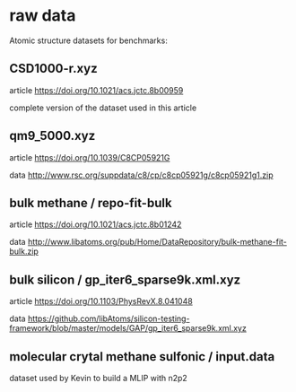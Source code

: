 # raw data

Atomic structure datasets for benchmarks:

## CSD1000-r.xyz

article https://doi.org/10.1021/acs.jctc.8b00959

complete version of the dataset used in this article

## qm9_5000.xyz

article https://doi.org/10.1039/C8CP05921G

data http://www.rsc.org/suppdata/c8/cp/c8cp05921g/c8cp05921g1.zip

## bulk methane / repo-fit-bulk

article https://doi.org/10.1021/acs.jctc.8b01242

data http://www.libatoms.org/pub/Home/DataRepository/bulk-methane-fit-bulk.zip

## bulk silicon / gp_iter6_sparse9k.xml.xyz

article https://doi.org/10.1103/PhysRevX.8.041048

data
https://github.com/libAtoms/silicon-testing-framework/blob/master/models/GAP/gp_iter6_sparse9k.xml.xyz

## molecular crytal methane sulfonic / input.data

dataset used by Kevin to build a MLIP with n2p2
